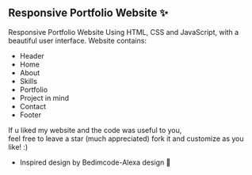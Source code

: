 ## Responsive Portfolio Website ✨

Responsive Portfolio Website Using HTML, CSS and JavaScript, with a beautiful user interface. 
Website contains: 
- Header 
- Home
- About
- Skills
- Portfolio
- Project in mind
- Contact
- Footer 

If u liked my website and the code was useful to you, <br>
feel free to leave a star (much appreciated) fork it and customize as you like! :)

- Inspired design by Bedimcode-Alexa design 🙌
